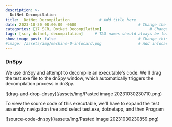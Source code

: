 ```yaml
---
description: >-
  DotNet Decompilation
title:  DotNet Decompilation             # Add title here
date: 2023-10-30 08:00:00 -0600                           # Change the date to match completion date
categories: [17 SCR, DotNet Decompilation]                     # Change Templates to Writeup
tags: [scr, dotnet, decompilation]     # TAG names should always be lowercase; replace template with writeup, and add relevant tags
show_image_post: false                                    # Change this to true
#image: /assets/img/machine-0-infocard.png                # Add infocard image here for post preview image
---
```


### DnSpy

We use dnSpy and attempt to decompile an executable's code. We'll drag the test.exe file to the dnSpy window, which automatically triggers the decompilation process in dnSpy.

![drag-and-drop-dnspy](/assets/img/Pasted image 20231030230710.png)

To view the source code of this executable, we'll have to expand the test assembly navigation tree and select test.exe, dotnetapp, and then Program

![source-code-dnspy](/assets/img/Pasted image 20231030230859.png)